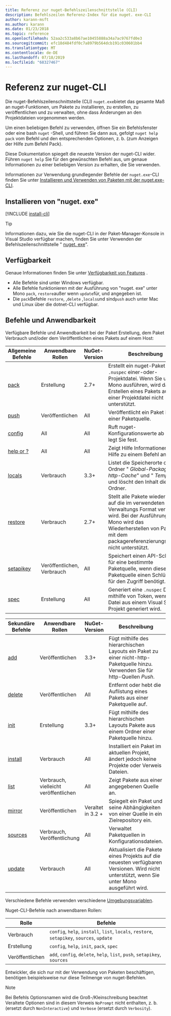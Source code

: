 ```yaml
---
title: Referenz zur nuget-Befehlszeilenschnittstelle (CLI)
description: Befehlszeilen Referenz-Index für die nuget. exe-CLI
author: karann-msft
ms.author: karann
ms.date: 01/23/2018
ms.topic: reference
ms.openlocfilehash: 52aa2c533a8b67ae10455888a34a7ac9767fd0e3
ms.sourcegitcommit: efc18d484fdf0c7a8979b564dcb191c030601bb4
ms.translationtype: MT
ms.contentlocale: de-DE
ms.lasthandoff: 07/18/2019
ms.locfileid: "68327467"
---
```

# <a name="nuget-cli-reference"></a>Referenz zur nuget-CLI

Die nuget-Befehlszeilenschnittstelle (CLI) `nuget.exe`bietet das gesamte Maß an nuget-Funktionen, um Pakete zu installieren, zu erstellen, zu veröffentlichen und zu verwalten, ohne dass Änderungen an den Projektdateien vorgenommen werden.

Um einen beliebigen Befehl zu verwenden, öffnen Sie ein Befehlsfenster oder eine bash `nuget` -Shell, und führen Sie dann aus, gefolgt `nuget help pack` vom Befehl und den entsprechenden Optionen, z. b. (zum Anzeigen der Hilfe zum Befehl Pack).

Diese Dokumentation spiegelt die neueste Version der nuget-CLI wider. Führen `nuget help` Sie für den gewünschten Befehl aus, um genaue Informationen zu einer beliebigen Version zu erhalten, die Sie verwenden.

Informationen zur Verwendung grundlegender Befehle der `nuget.exe`-CLI finden Sie unter [Installieren und Verwenden von Paketen mit der nuget.exe-CLI](../consume-packages/install-use-packages-nuget-cli.md).

## <a name="installing-nugetexe"></a>Installieren von "nuget. exe"

[!INCLUDE [install-cli](../includes/install-cli.md)]

> [!Tip]
> Informationen dazu, wie Sie die nuget-CLI in der Paket-Manager-Konsole in Visual Studio verfügbar machen, finden Sie unter Verwenden der Befehlszeilenschnittstelle " [nuget. exe](../consume-packages/install-use-packages-powershell.md#use-the-nugetexe-cli-in-the-console)".

## <a name="availability"></a>Verfügbarkeit

Genaue Informationen finden Sie unter [Verfügbarkeit von Features](../install-nuget-client-tools.md#feature-availability) .

- Alle Befehle sind unter Windows verfügbar.
- Alle Befehle funktionieren mit der Ausführung von "nuget. exe" unter Mono `pack`, `restore`außer wenn `update`für, und angegeben ist.
- Die `pack`Befehle `restore`, ,`delete` ,`locals`und sind`push` auch unter Mac und Linux über die dotnet-CLI verfügbar.

## <a name="commands-and-applicability"></a>Befehle und Anwendbarkeit

Verfügbare Befehle und Anwendbarkeit bei der Paket Erstellung, dem Paket Verbrauch und/oder dem Veröffentlichen eines Pakets auf einem Host:

| Allgemeine Befehle | Anwendbare Rollen | NuGet-Version | Beschreibung |
| --- | --- | --- | --- |
| [pack](cli-reference/cli-ref-pack.md) | Erstellung | 2.7+ | Erstellt ein nuget-Paket aus `.nuspec` einer-oder-Projektdatei. Wenn Sie unter Mono ausführen, wird das Erstellen eines Pakets aus einer Projektdatei nicht unterstützt. |
| [push](cli-reference/cli-ref-push.md) | Veröffentlichen | All | Veröffentlicht ein Paket in einer Paketquelle. |
| [config](cli-reference/cli-ref-config.md) | All | All | Ruft nuget-Konfigurationswerte ab oder legt Sie fest. |
| [help or ?](cli-reference/cli-ref-help.md) | All | All | Zeigt Hilfe Informationen oder Hilfe zu einem Befehl an. |
| [locals](cli-reference/cli-ref-locals.md) | Verbrauch | 3.3+ | Listet die Speicherorte der Ordner " *Global-Packages*", " *http-Cache*" und " *Temp* " auf und löscht den Inhalt dieser Ordner. |
| [restore](cli-reference/cli-ref-restore.md) | Verbrauch | 2.7+ | Stellt alle Pakete wieder her, auf die im verwendeten Paket Verwaltungs Format verwiesen wird. Bei der Ausführung unter Mono wird das Wiederherstellen von Paketen mit dem packagereferenzierungsformat nicht unterstützt. |
| [setapikey](cli-reference/cli-ref-setapikey.md) | Veröffentlichen, Verbrauch | All | Speichert einen API-Schlüssel für eine bestimmte Paketquelle, wenn diese Paketquelle einen Schlüssel für den Zugriff benötigt. |
| [spec](cli-reference/cli-ref-spec.md) | Erstellung | All | Generiert eine `.nuspec` Datei mithilfe von Token, wenn die Datei aus einem Visual Studio-Projekt generiert wird. |

| Sekundäre Befehle | Anwendbare Rollen | NuGet-Version | Beschreibung |
| --- | --- | --- | --- |
| [add](cli-reference/cli-ref-add.md) | Veröffentlichen | 3.3+ | Fügt mithilfe des hierarchischen Layouts ein Paket zu einer nicht-http-Paketquelle hinzu. Verwenden Sie für http-Quellen *Push*. |
| [delete](cli-reference/cli-ref-delete.md) | Veröffentlichen | All | Entfernt oder hebt die Auflistung eines Pakets aus einer Paketquelle auf. |
| [init](cli-reference/cli-ref-init.md) | Erstellung | 3.3+ | Fügt mithilfe des hierarchischen Layouts Pakete aus einem Ordner einer Paketquelle hinzu. |
| [install](cli-reference/cli-ref-install.md) | Verbrauch | All | Installiert ein Paket im aktuellen Projekt, ändert jedoch keine Projekte oder Verweis Dateien. |
| [list](cli-reference/cli-ref-list.md) | Verbrauch, vielleicht veröffentlichen | All | Zeigt Pakete aus einer angegebenen Quelle an. |
| [mirror](cli-reference/cli-ref-mirror.md) | Veröffentlichen | Veraltet in 3.2 + | Spiegelt ein Paket und seine Abhängigkeiten von einer Quelle in ein Zielrepository ein. |
| [sources](cli-reference/cli-ref-sources.md) | Verbrauch, Veröffentlichung | All | Verwaltet Paketquellen in Konfigurationsdateien. |
| [update](cli-reference/cli-ref-update.md) | Verbrauch | All | Aktualisiert die Pakete eines Projekts auf die neuesten verfügbaren Versionen. Wird nicht unterstützt, wenn Sie unter Mono ausgeführt wird. |

Verschiedene Befehle verwenden verschiedene [Umgebungsvariablen](cli-reference/cli-ref-environment-variables.md).

Nuget-CLI-Befehle nach anwendbaren Rollen:

| Rolle | Befehle |
| --- | --- |
| Verbrauch | `config`, `help`, `install`, `list`, `locals`, `restore`, `setapikey`, `sources`, `update` |
| Erstellung | `config`, `help`, `init`, `pack`, `spec` |
| Veröffentlichen | `add`, `config`, `delete`, `help`, `list`, `push`, `setapikey`, `sources` |

Entwickler, die sich nur mit der Verwendung von Paketen beschäftigen, benötigen beispielsweise nur diese Teilmenge von nuget-Befehlen.

> [!Note]
> Bei Befehls Optionsnamen wird die Groß-/Kleinschreibung beachtet Veraltete Optionen sind in diesem Verweis `NoPrompt` nicht enthalten, z. b. (ersetzt durch `NonInteractive`) und `Verbose` (ersetzt durch `Verbosity`).
